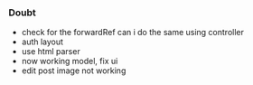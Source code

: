 ### Doubt 
* check for the forwardRef can i do the same using controller 
* auth layout 
* use html parser
* now working model, fix ui
* edit post image not working